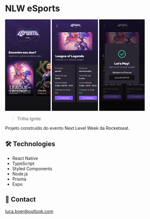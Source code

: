 
# NLW eSports

<span align="center">
    <img height="300" src="./.github/home.png">
    <img height="300" src="./.github/game.png">
    <img height="300" src="./.github/discord.png">
</span>

<br>

> Trilha Ignite

Projeto construído do evento Next Level Week da Rocketseat.

## 🛠 Technologies

- React Native
- TypeScript
- Styled Components
- Node.js
- Prisma
- Expo

## 💛 Contact

luca.boer@outlook.com
